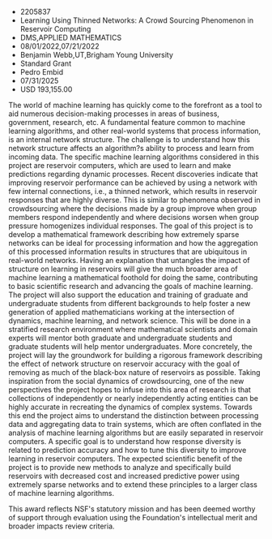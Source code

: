 
* 2205837
* Learning Using Thinned Networks: A Crowd Sourcing Phenomenon in Reservoir Computing
* DMS,APPLIED MATHEMATICS
* 08/01/2022,07/21/2022
* Benjamin Webb,UT,Brigham Young University
* Standard Grant
* Pedro Embid
* 07/31/2025
* USD 193,155.00

The world of machine learning has quickly come to the forefront as a tool to aid
numerous decision-making processes in areas of business, government, research,
etc. A fundamental feature common to machine learning algorithms, and other
real-world systems that process information, is an internal network structure.
The challenge is to understand how this network structure affects an algorithm?s
ability to process and learn from incoming data. The specific machine learning
algorithms considered in this project are reservoir computers, which are used to
learn and make predictions regarding dynamic processes. Recent discoveries
indicate that improving reservoir performance can be achieved by using a network
with few internal connections, i.e., a thinned network, which results in
reservoir responses that are highly diverse. This is similar to phenomena
observed in crowdsourcing where the decisions made by a group improve when group
members respond independently and where decisions worsen when group pressure
homogenizes individual responses. The goal of this project is to develop a
mathematical framework describing how extremely sparse networks can be ideal for
processing information and how the aggregation of this processed information
results in structures that are ubiquitous in real-world networks. Having an
explanation that untangles the impact of structure on learning in reservoirs
will give the much broader area of machine learning a mathematical foothold for
doing the same, contributing to basic scientific research and advancing the
goals of machine learning. The project will also support the education and
training of graduate and undergraduate students from different backgrounds to
help foster a new generation of applied mathematicians working at the
intersection of dynamics, machine learning, and network science. This will be
done in a stratified research environment where mathematical scientists and
domain experts will mentor both graduate and undergraduate students and graduate
students will help mentor undergraduates. More concretely, the project will lay
the groundwork for building a rigorous framework describing the effect of
network structure on reservoir accuracy with the goal of removing as much of the
black-box nature of reservoirs as possible. Taking inspiration from the social
dynamics of crowdsourcing, one of the new perspectives the project hopes to
infuse into this area of research is that collections of independently or nearly
independently acting entities can be highly accurate in recreating the dynamics
of complex systems. Towards this end the project aims to understand the
distinction between processing data and aggregating data to train systems, which
are often conflated in the analysis of machine learning algorithms but are
easily separated in reservoir computers. A specific goal is to understand how
response diversity is related to prediction accuracy and how to tune this
diversity to improve learning in reservoir computers. The expected scientific
benefit of the project is to provide new methods to analyze and specifically
build reservoirs with decreased cost and increased predictive power using
extremely sparse networks and to extend these principles to a larger class of
machine learning algorithms.

This award reflects NSF's statutory mission and has been deemed worthy of
support through evaluation using the Foundation's intellectual merit and broader
impacts review criteria.
